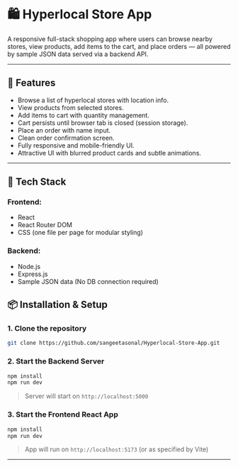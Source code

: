 # 🛍️ Hyperlocal Store App

A responsive full-stack shopping app where users can browse nearby stores, view products, add items to the cart, and place orders — all powered by sample JSON data served via a backend API.

---

## 🚀 Features

- Browse a list of hyperlocal stores with location info.
- View products from selected stores.
- Add items to cart with quantity management.
- Cart persists until browser tab is closed (session storage).
- Place an order with name input.
- Clean order confirmation screen.
- Fully responsive and mobile-friendly UI.
- Attractive UI with blurred product cards and subtle animations.

---

## 🧱 Tech Stack

### Frontend:
- React
- React Router DOM
- CSS (one file per page for modular styling)

### Backend:
- Node.js
- Express.js
- Sample JSON data (No DB connection required)


## 📦 Installation & Setup

### 1. Clone the repository

```bash
git clone https://github.com/sangeetasonal/Hyperlocal-Store-App.git
```

### 2. Start the Backend Server

```bash
npm install
npm run dev
```

> Server will start on `http://localhost:5000`

### 3. Start the Frontend React App

```bash
npm install
npm run dev
```

> App will run on `http://localhost:5173` (or as specified by Vite)

---



